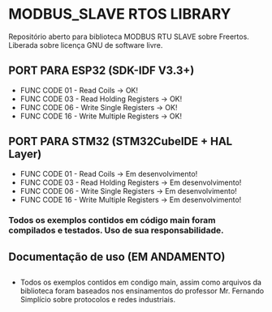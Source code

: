 # MODBUS_SLAVE RTOS LIBRARY

Repositório aberto para biblioteca MODBUS RTU SLAVE sobre Freertos.
Liberada sobre licença GNU de software livre. 

## PORT PARA ESP32 (SDK-IDF V3.3+)

- FUNC CODE 01 - Read Coils -> OK!
- FUNC CODE 03 - Read Holding Registers -> OK!
- FUNC CODE 06 - Write Single Registers -> OK!
- FUNC CODE 16 - Write Multiple Registers -> OK!

## PORT PARA STM32 (STM32CubeIDE + HAL Layer)

- FUNC CODE 01 - Read Coils -> Em desenvolvimento!
- FUNC CODE 03 - Read Holding Registers -> Em desenvolvimento!
- FUNC CODE 06 - Write Single Registers -> Em desenvolvimento!
- FUNC CODE 16 - Write Multiple Registers -> Em desenvolvimento!

### Todos os exemplos contidos em código main foram compilados e testados. Uso de sua responsabilidade.

## Documentação de uso (EM ANDAMENTO)

##
- Todos os exemplos contidos em condigo main, assim como arquivos da biblioteca foram baseados nos ensinamentos do professor Mr. Fernando Simplício sobre protocolos e redes industriais.